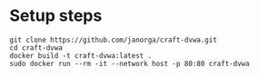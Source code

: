 # Setup steps

```console
git clone https://github.com/janorga/craft-dvwa.git
cd craft-dvwa
docker build -t craft-dvwa:latest .
sudo docker run --rm -it --network host -p 80:80 craft-dvwa
```